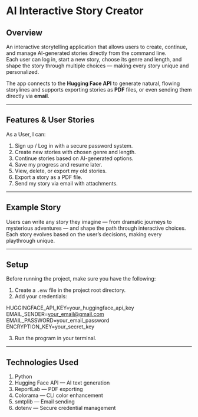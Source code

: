 # AI Interactive Story Creator

## Overview
An interactive storytelling application that allows users to create, continue, and manage AI-generated stories directly from the command line.  
Each user can log in, start a new story, choose its genre and length, and shape the story through multiple choices — making every story unique and personalized.

The app connects to the **Hugging Face API** to generate natural, flowing storylines and supports exporting stories as **PDF** files, or even sending them directly via **email**.

---

## Features & User Stories

As a User, I can:

1. Sign up / Log in with a secure password system.  
2. Create new stories with chosen genre and length.  
3. Continue stories based on AI-generated options.  
4. Save my progress and resume later.  
5. View, delete, or export my old stories.  
6. Export a story as a PDF file.  
7. Send my story via email with attachments.

---

## Example Story
Users can write any story they imagine — from dramatic journeys to mysterious adventures — and shape the path through interactive choices.  
Each story evolves based on the user’s decisions, making every playthrough unique.

---

## Setup
Before running the project, make sure you have the following:

1. Create a `.env` file in the project root directory.  
2. Add your credentials:

HUGGINGFACE_API_KEY=your_huggingface_api_key
EMAIL_SENDER=your_email@gmail.com
EMAIL_PASSWORD=your_email_password
ENCRYPTION_KEY=your_secret_key

3. Run the program in your terminal.

---

## Technologies Used
1. Python  
2. Hugging Face API — AI text generation  
3. ReportLab — PDF exporting  
4. Colorama — CLI color enhancement  
5. smtplib — Email sending  
6. dotenv — Secure credential management
